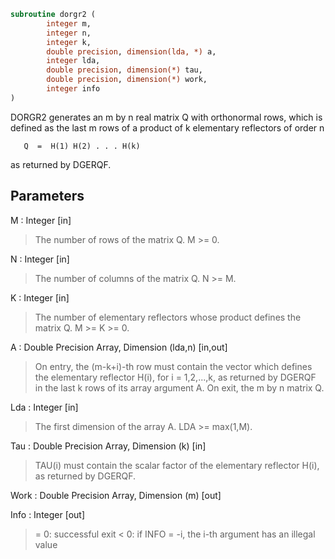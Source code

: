 ```fortran
subroutine dorgr2 (
		integer m,
		integer n,
		integer k,
		double precision, dimension(lda, *) a,
		integer lda,
		double precision, dimension(*) tau,
		double precision, dimension(*) work,
		integer info
)
```

 DORGR2 generates an m by n real matrix Q with orthonormal rows,
 which is defined as the last m rows of a product of k elementary
 reflectors of order n

       Q  =  H(1) H(2) . . . H(k)

 as returned by DGERQF.

## Parameters
M : Integer [in]
> The number of rows of the matrix Q. M >= 0.

N : Integer [in]
> The number of columns of the matrix Q. N >= M.

K : Integer [in]
> The number of elementary reflectors whose product defines the
> matrix Q. M >= K >= 0.

A : Double Precision Array, Dimension (lda,n) [in,out]
> On entry, the (m-k+i)-th row must contain the vector which
> defines the elementary reflector H(i), for i = 1,2,...,k, as
> returned by DGERQF in the last k rows of its array argument
> A.
> On exit, the m by n matrix Q.

Lda : Integer [in]
> The first dimension of the array A. LDA >= max(1,M).

Tau : Double Precision Array, Dimension (k) [in]
> TAU(i) must contain the scalar factor of the elementary
> reflector H(i), as returned by DGERQF.

Work : Double Precision Array, Dimension (m) [out]

Info : Integer [out]
> = 0: successful exit
> < 0: if INFO = -i, the i-th argument has an illegal value

